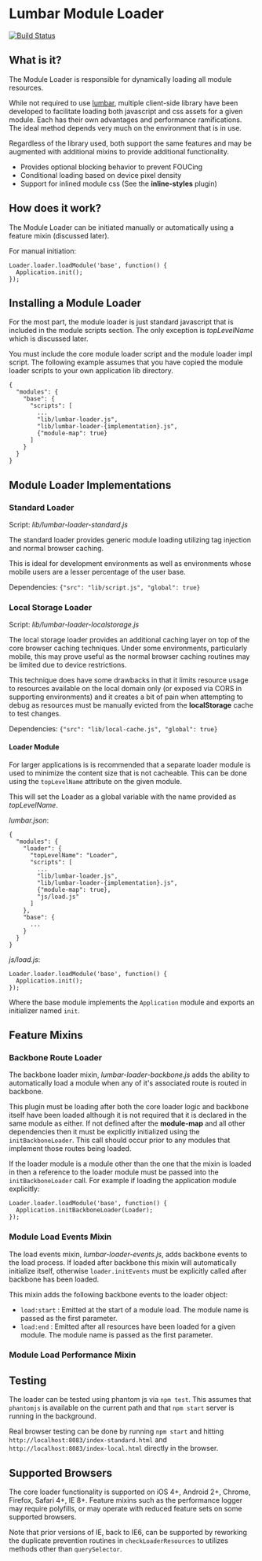 # Lumbar Module Loader

[![Build Status](https://secure.travis-ci.org/walmartlabs/lumbar-loader.png?branch=master)](http://travis-ci.org/walmartlabs/lumbar-loader)

## What is it?
The Module Loader is responsible for dynamically loading all module resources.

While not required to use [lumbar](https://github.com/walmartlabs/lumbar), multiple client-side library
have been developed to facilitate loading both javascript and css assets for a given module. Each has
their own advantages and performance ramifications. The ideal method depends very much on the environment
that is in use.

Regardless of the library used, both support the same features and may be augmented with additional
mixins to provide additional functionality.

 * Provides optional blocking behavior to prevent FOUCing
 * Conditional loading based on device pixel density
 * Support for inlined module css (See the **inline-styles** plugin)


## How does it work?
The Module Loader can be initiated manually or automatically using a
feature mixin (discussed later).

For manual initiation:

    Loader.loader.loadModule('base', function() {
      Application.init();
    });


## Installing a Module Loader

For the most part, the module loader is just standard javascript that
is included in the module scripts section.  The only exception is
*topLevelName* which is discussed later.

You must include the core module loader script and the module loader
impl script.  The following example assumes that you have copied the
module loader scripts to your own application lib directory.

    {
      "modules": {
        "base": {
          "scripts": [
            ...
            "lib/lumbar-loader.js",
            "lib/lumbar-loader-{implementation}.js",
            {"module-map": true}
          ]
        }
      }
    }

## Module Loader Implementations

### Standard Loader

Script: *lib/lumbar-loader-standard.js*

The standard loader provides generic module loading utilizing tag
injection and normal browser caching.

This is ideal for development environments as well as environments
whose mobile users are a lesser percentage of the user base.

Dependencies: `{"src": "lib/script.js", "global": true}`


### Local Storage Loader

Script: *lib/lumbar-loader-localstorage.js*

The local storage loader provides an additional caching layer on top
of the core browser caching techniques. Under some environments,
particularly mobile, this may prove useful as the normal browser
caching routines may be limited due to device restrictions.

This technique does have some drawbacks in that it limits resource
usage to resources available on the local domain only (or exposed via
CORS in supporting environments) and it creates a bit of pain when
attempting to debug as resources must be manually evicted from the
**localStorage** cache to test changes.

Dependencies: `{"src": "lib/local-cache.js", "global": true}`


#### Loader Module

For larger applications is is recommended that a separate loader module is used to
minimize the content size that is not cacheable. This can be done using the
`topLevelName` attribute on the given module.

This will set the Loader as a global variable with the name provided
as *topLevelName*.

*lumbar.json*:

    {
      "modules": {
        "loader": {
          "topLevelName": "Loader",
          "scripts": [
            ...
            "lib/lumbar-loader.js",
            "lib/lumbar-loader-{implementation}.js",
            {"module-map": true},
            "js/load.js"
          ]
        },
        "base": {
          ...
        }
      }
    }

*js/load.js*:

    Loader.loader.loadModule('base', function() {
      Application.init();
    });

Where the base module implements the `Application` module and exports an initializer
named `init`.

## Feature Mixins

### Backbone Route Loader

The backbone loader mixin, *lumbar-loader-backbone.js* adds the ability to automatically load a
module when any of it's associated route is routed in backbone.

This plugin must be loading after both the core loader logic and backbone itself have been loaded
although it is not required that it is declared in the same module as either. If not defined after
the **module-map** and all other dependencies then it must be explicitly initialized using the
`initBackboneLoader`. This call should occur prior to any modules that implement those routes
being loaded.

If the loader module is a module other than the one that the mixin is loaded in then a reference to
the loader module must be passed into the `initBackboneLoader` call. For example if loading the
application module explicitly:

    Loader.loader.loadModule('base', function() {
      Application.initBackboneLoader(Loader);
    });


### Module Load Events Mixin

The load events mixin, *lumbar-loader-events.js*, adds backbone events to the load process. If
loaded after backbone this mixin will automatically initialize itself, otherwise `loader.initEvents`
must be explicitly called after backbone has been loaded.

This mixin adds the following backbone events to the loader object:

 * `load:start` : Emitted at the start of a module load. The module name is passed as the first parameter.
 * `load:end` : Emitted after all resources have been loaded for a given module. The module name is passed as the first parameter.


### Module Load Performance Mixin

## Testing

The loader can be tested using phantom js via `npm test`. This assumes that `phantomjs` is available on
the current path and that `npm start` server is running in the background.

Real browser testing can be done by running `npm start` and hitting `http://localhost:8083/index-standard.html`
and `http://localhost:8083/index-local.html` directly in the browser.

## Supported Browsers

The core loader functionality is supported on iOS 4+, Android 2+, Chrome, Firefox, Safari 4+, IE 8+.
Feature mixins such as the performance logger may require polyfills, or may operate with reduced
feature sets on some supported browsers.

Note that prior versions of IE, back to IE6, can be supported by reworking the duplicate prevention
routines in `checkLoaderResources` to utilizes methods other than `querySelector`.

